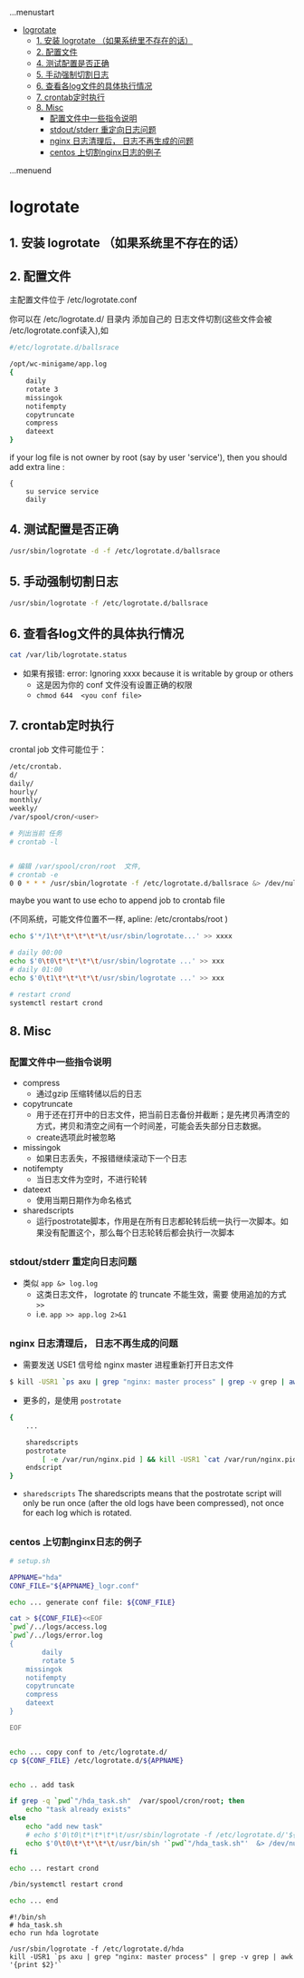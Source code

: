 ...menustart

- [logrotate](#490162aae505a53f4f07a541323a1925)
    - [1. 安装 logrotate （如果系统里不存在的话）](#b0ae7ac024e9251b8352f7836d29b441)
    - [2.  配置文件](#d0992ebec741c858981a64a8ce11b040)
    - [4. 测试配置是否正确](#ddf5d7584457b4cb8c7993699bafe0bb)
    - [5. 手动强制切割日志](#3c6884f27d81600f244a367e1b74095d)
    - [6. 查看各log文件的具体执行情况](#9cfde9e4f062a301495ad160e63231a8)
    - [7. crontab定时执行](#236ff4d77e20107d290447c1bc082b5e)
    - [8. Misc](#6803e775fc8d5aa27d11c244367853e4)
        - [配置文件中一些指令说明](#3374665dc3e1eb7e8d997b73823475af)
        - [stdout/stderr 重定向日志问题](#6747f534f8d4ab733e26bd14238430ac)
        - [nginx 日志清理后， 日志不再生成的问题](#59ec735f1b20927d1572086d1ff12c40)
        - [centos 上切割nginx日志的例子](#f6b8fb64715407af569f56a897b2cbf4)

...menuend


<h2 id="490162aae505a53f4f07a541323a1925"></h2>


# logrotate

<h2 id="b0ae7ac024e9251b8352f7836d29b441"></h2>


## 1. 安装 logrotate （如果系统里不存在的话）

<h2 id="d0992ebec741c858981a64a8ce11b040"></h2>


## 2.  配置文件 

主配置文件位于 /etc/logrotate.conf

你可以在 /etc/logrotate.d/ 目录内 添加自己的 日志文件切割(这些文件会被 /etc/logrotate.conf读入),如

```bash
#/etc/logrotate.d/ballsrace

/opt/wc-minigame/app.log
{
    daily
    rotate 3
    missingok
    notifempty
    copytruncate 
    compress
    dateext
}
``` 

if your log file is not owner by root (say by user 'service'), then you should add extra line :

```
{
    su service service
    daily
```

<h2 id="ddf5d7584457b4cb8c7993699bafe0bb"></h2>


## 4. 测试配置是否正确

```bash
/usr/sbin/logrotate -d -f /etc/logrotate.d/ballsrace
```

<h2 id="3c6884f27d81600f244a367e1b74095d"></h2>


## 5. 手动强制切割日志

```bash
/usr/sbin/logrotate -f /etc/logrotate.d/ballsrace
```

<h2 id="9cfde9e4f062a301495ad160e63231a8"></h2>


## 6. 查看各log文件的具体执行情况

```bash
cat /var/lib/logrotate.status
```

- 如果有报错: error: Ignoring xxxx because it is writable by group or others
    - 这是因为你的 conf 文件没有设置正确的权限
    - `chmod 644  <you conf file> `

<h2 id="236ff4d77e20107d290447c1bc082b5e"></h2>


## 7. crontab定时执行


crontal job 文件可能位于：

```bash
/etc/crontab.
d/
daily/
hourly/
monthly/
weekly/
/var/spool/cron/<user>
```


```bash
# 列出当前 任务
# crontab -l


# 编辑 /var/spool/cron/root  文件, 
# crontab -e
0 0 * * * /usr/sbin/logrotate -f /etc/logrotate.d/ballsrace &> /dev/null
```

maybe you want to use echo to append job to crontab file 

(不同系统，可能文件位置不一样, apline: /etc/crontabs/root   ) 

```bash
echo $'*/1\t*\t*\t*\t*\t/usr/sbin/logrotate...' >> xxxx

# daily 00:00
echo $'0\t0\t*\t*\t*\t/usr/sbin/logrotate ...' >> xxx 
# daily 01:00
echo $'0\t1\t*\t*\t*\t/usr/sbin/logrotate ...' >> xxx 
```

```bash
# restart crond
systemctl restart crond
```


<h2 id="6803e775fc8d5aa27d11c244367853e4"></h2>


## 8. Misc

<h2 id="3374665dc3e1eb7e8d997b73823475af"></h2>


### 配置文件中一些指令说明

- compress                                   
    - 通过gzip 压缩转储以后的日志
- copytruncate                              
    - 用于还在打开中的日志文件，把当前日志备份并截断；是先拷贝再清空的方式，拷贝和清空之间有一个时间差，可能会丢失部分日志数据。
    - create选项此时被忽略
- missingok                                 
    - 如果日志丢失，不报错继续滚动下一个日志
- notifempty                               
    - 当日志文件为空时，不进行轮转
- dateext                                  
    - 使用当期日期作为命名格式
- sharedscripts                           
    - 运行postrotate脚本，作用是在所有日志都轮转后统一执行一次脚本。如果没有配置这个，那么每个日志轮转后都会执行一次脚本


<h2 id="6747f534f8d4ab733e26bd14238430ac"></h2>


### stdout/stderr 重定向日志问题

- 类似 `app &> log.log`
    - 这类日志文件， logrotate 的 truncate 不能生效，需要 使用追加的方式  `>>`
    - i.e. `app >> app.log 2>&1`


<h2 id="59ec735f1b20927d1572086d1ff12c40"></h2>


### nginx 日志清理后， 日志不再生成的问题

- 需要发送 USE1 信号给 nginx master 进程重新打开日志文件

```bash
$ kill -USR1 `ps axu | grep "nginx: master process" | grep -v grep | awk '{print $2}'`
```

- 更多的，是使用 `postrotate`

```bash
{
    ...

    sharedscripts
    postrotate
        [ -e /var/run/nginx.pid ] && kill -USR1 `cat /var/run/nginx.pid`
    endscript
}
```

- `sharedscripts` The sharedscripts means that the postrotate script will only be run once (after the old logs have been compressed), not once for each log which is rotated.


<h2 id="f6b8fb64715407af569f56a897b2cbf4"></h2>


### centos 上切割nginx日志的例子

```bash
# setup.sh

APPNAME="hda"
CONF_FILE="${APPNAME}_logr.conf"

echo ... generate conf file: ${CONF_FILE}

cat > ${CONF_FILE}<<EOF
`pwd`/../logs/access.log
`pwd`/../logs/error.log
{
        daily
        rotate 5
    missingok
    notifempty
    copytruncate 
    compress
    dateext
}

EOF


echo ... copy conf to /etc/logrotate.d/
cp ${CONF_FILE} /etc/logrotate.d/${APPNAME}


echo .. add task 

if grep -q `pwd`"/hda_task.sh"  /var/spool/cron/root; then
    echo "task already exists"
else
    echo "add new task"
    # echo $'0\t0\t*\t*\t*\t/usr/sbin/logrotate -f /etc/logrotate.d/'${APPNAME}'  &> /dev/null' >> /var/spool/cron/root 
    echo $'0\t0\t*\t*\t*\t/usr/bin/sh '`pwd`"/hda_task.sh"'  &> /dev/null' >> /var/spool/cron/root 
fi

echo ... restart crond 

/bin/systemctl restart crond

echo ... end 
```

```
#!/bin/sh
# hda_task.sh
echo run hda logrotate

/usr/sbin/logrotate -f /etc/logrotate.d/hda
kill -USR1 `ps axu | grep "nginx: master process" | grep -v grep | awk '{print $2}'`
```


